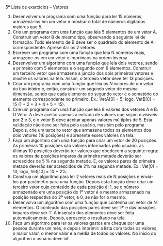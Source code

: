 5ª Lista de exercícios – Vetores
1. Desenvolver um programa com uma função para ler 15 números, armazená-los em um vetor e mostrar o
total de números digitados maiores que 5.
2. Crie um programa com uma função que leia 5 elementos de um vetor A. Construir um vetor B de mesmo
tipo, observando a seguinte lei de formação: Todo elemento de B deve ser o quadrado do elemento de A
correspondente. Apresentar os 2 vetores.
3. Escrever um programa com uma função que leia N números reais, armazene-os em um vetor e imprimaos na ordem inversa.
4. Desenvolver um algoritmo com uma função que leia dois vetores, sendo a primeiro com 5 elementos e o
segundo com 8 elementos. Construir um terceiro vetor que armazene a junção dos dois primeiros vetores
e mostre os valores na tela. Assim, o terceiro vetor deve ter 13 posições.
5. Criar um programa com uma função que leia os N valores de um vetor do tipo inteiro e, então, construir
um segundo vetor de mesma dimensão, sendo que cada elemento do segundo vetor é o somatório do
elemento correspondente no primeiro. Ex.: VetA[0] = 5; logo, VetB[0] = 15 (1 + 2 + 3 + 4 + 5 = 15).
6. Crie um programa com uma função que leia 8 valores dos vetores A e B. O Vetor A deve aceitar apenas a
entrada de valores que sejam divisíveis por 2 e 3, e o vetor B deve aceitar apenas valores múltiplos de 5.
Esta validação não deve ser feita pelo usuário, mas sim pelo programa. Depois, crie um terceiro vetor que
armazene todos os elementos dos dois vetores (16 posições) e apresente esses valores na tela.
7. Faça um algoritmo com uma função para criar um vetor de 20 posições. As primeiras 10 posições são
valores informados pelo usuário, as últimas 10 posições deverão ter valores que obedecem a seguinte
regra: os valores de posições ímpares da primeira metade deverão ser acrescidos de 5 % na segunda
metade. E, os valores pares da primeira metade deverão ser acrescidos de 2% na segunda metade. Ex.:
Vet[0] = 10, logo, Vet[10] = 10 + 2%.
8. Construa um algoritmo para ler 2 vetores reais de N posições e enviá-los por parâmetro para uma função.
Depois esta função deve criar um terceiro vetor cujo conteúdo de cada posição é: 1, se o número
armazenado em uma posição do 1º vetor é o mesmo armazenado na posição respectiva do 2º vetor, e 0,
se não for o mesmo.
9. Desenvolva um algoritmo com uma função que contenha um vetor de N elementos. O conteúdo das
posições pares deve ser ‘P’ e das posições ímpares deve ser ‘I’. A inserção dos elementos deve ser feita
automaticamente. Depois, apresente o resultado na tela.
10. Faça um algoritmo para ler os valores gastos em cheque por uma pessoa durante um mês, e depois
imprimir: a lista com todos os valores, o maior valor, o menor valor e a média de todos os valores. No
início do algoritmo o usuário deve inf